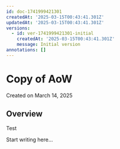 ```yaml
---
id: doc-1741999421301
createdAt: '2025-03-15T00:43:41.301Z'
updatedAt: '2025-03-15T00:43:41.301Z'
versions:
  - id: ver-1741999421301-initial
    createdAt: '2025-03-15T00:43:41.301Z'
    message: Initial version
annotations: []
---
```



# Copy of AoW

Created on March 14, 2025


## Overview

Test


Start writing here...
